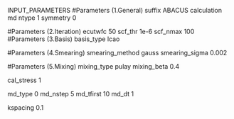 INPUT_PARAMETERS
#Parameters (1.General)
suffix                  ABACUS
calculation             md
ntype                   1
symmetry                0

#Parameters (2.Iteration)
ecutwfc                 50
scf_thr                 1e-6
scf_nmax                100
#Parameters (3.Basis)
basis_type              lcao

#Parameters (4.Smearing)
smearing_method         gauss
smearing_sigma                  0.002

#Parameters (5.Mixing)
mixing_type             pulay
mixing_beta             0.4

cal_stress 1

md_type         0
md_nstep        5
md_tfirst       10
md_dt           1

kspacing        0.1

